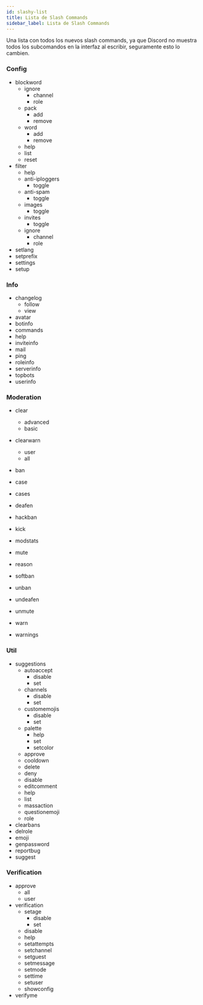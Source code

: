 ```yaml
---
id: slashy-list
title: Lista de Slash Commands
sidebar_label: Lista de Slash Commands
---
```


Una lista con todos los nuevos slash commands, ya que Discord no muestra todos los subcomandos en la interfaz al escribir, seguramente esto lo cambien.


### Config

* blockword
    * ignore
        * channel
        * role
    * pack
        * add
        * remove
    * word
        * add
        * remove
    * help
    * list
    * reset
* filter
    * help
    * anti-iploggers
        * toggle
    * anti-spam
        * toggle
    * images
        * toggle
    * invites
        * toggle
    * ignore
        * channel
        * role
* setlang
* setprefix
* settings
* setup

### Info

* changelog
    * follow
    * view
* avatar
* botinfo
* commands
* help
* inviteinfo
* mail
* ping
* roleinfo
* serverinfo
* topbots
* userinfo

### Moderation

* clear
    * advanced
    * basic

* clearwarn
    * user
    * all
* ban
* case
* cases
* deafen
* hackban
* kick
* modstats
* mute
* reason
* softban
* unban
* undeafen
* unmute
* warn
* warnings

### Util

* suggestions
    * autoaccept
        * disable
        * set
    * channels
        * disable
        * set
    * customemojis
        * disable
        * set
    * palette
        * help
        * set
        * setcolor
    * approve
    * cooldown
    * delete
    * deny
    * disable
    * editcomment
    * help
    * list
    * massaction
    * questionemoji
    * role
* clearbans
* delrole
* emoji
* genpassword
* reportbug
* suggest

### Verification

* approve
    * all
    * user
* verification
    * setage
        * disable
        * set
    * disable
    * help
    * setattempts
    * setchannel
    * setguest
    * setmessage
    * setmode
    * settime
    * setuser
    * showconfig
* verifyme

